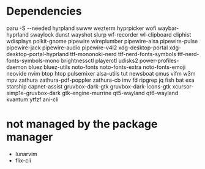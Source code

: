 # Dependencies

paru -S --needed hyrpland swww wezterm hyprpicker wofi waybar-hyprland swaylock dunst wayshot slurp wf-recorder wl-clipboard cliphist wdisplays polkit-gnome pipewire wireplumber pipewire-alsa pipewire-pulse pipewire-jack pipewire-audio pipewire-v4l2 xdg-desktop-portal xdg-desktop-portal-hyprland ttf-mononoki-nerd ttf-nerd-fonts-symbols ttf-nerd-fonts-symbols-mono brightnessctl playerctl udisks2 power-profiles-daemon bluez bluez-utils noto-fonts noto-fonts-extra noto-fonts-emoji neovide nvim btop htop pulsemixer alsa-utils tut newsboat cmus vifm w3m mpv zathura zathura-pdf-poppler zathura-cb imv fd ripgrep jq fish bat exa starship capnet-assist gruvbox-dark-gtk gruvbox-dark-icons-gtk xcursor-simp1e-gruvbox-dark gtk-engine-murrine qt5-wayland qt6-wayland kvantum ytfzf ani-cli

# not managed by the package manager
- lunarvim
- flix-cli

